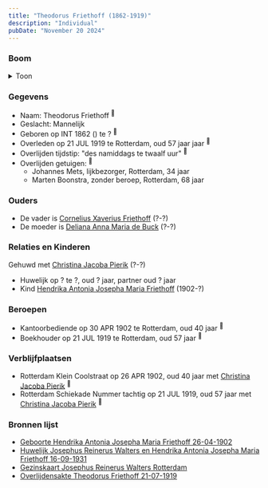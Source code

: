 ```yaml
---
title: "Theodorus Friethoff (1862-1919)"
description: "Individual"
pubDate: "November 20 2024"
---
```


### Boom
<details><summary>Toon</summary>

![test](https://www.plantuml.com/plantuml/svg/lLHDQ-Cm4BthLmpjORU7WZ-o_GWXRTEDQK9t2IM5lGNPciJ2iXH6yfPGyjyhDqeJQA4vb5xCC1zwRzuRV6qT9zVKYjbAwYKdNaFEYsf1fj7YrYX3u8Xhwqke7IkbG2Wa5GetCTPBju8Qwnp9RbBM8Q5ngoMolLSBnQs5PmO00qC2QLhAej9eRQzNSwdxVKZPch4VC7c5icmpSNHhIAEIZOL__3zI6sGaqPLcFZy2Rc4KHKcS01mFq-nNDl0OptE9IgoXryrvlfhbnZc5tJvSmTLUpLQDKZEknQmWOsrkF9dGjDw2__R8N7EuqVxpXvFau3SSD4MrWquzT3OOfiFqIw5xtISKGkf5MtX5ow8eEe_XMCb5wLQeb7doY6iM13Wz3HqiqDebmgHFZDhed6r1fYKQOUWZJNqRl5dpkRQZlrE8ByuI-7booAf93EF7UuWluqjuy6yW2Lwt_czTBqbQ9xtgOrwOdCD4Uk-h7RcBxrGzwRnNFGpSeHQUM7iYpcX_7sDZSLbkh-K3MJk7C4_Eu6RouFM9aZrz3jmbk1VyJpeiABPBXAN2FNGOk_Ph-D_02m00)
</details>

### Gegevens
- Naam: Theodorus Friethoff <sup><a href="../s00096/" style="text-decoration:none" title="Huwelijk Josephus Reinerus Walters en Hendrika Antonia Josepha Maria Friethoff 16-09-1931">:link:</a></sup>
- Geslacht: Mannelijk
- Geboren op INT 1862 () te ? <sup><a href="../s00098/" style="text-decoration:none" title="Geboorte Hendrika Antonia Josepha Maria Friethoff 26-04-1902">:link:</a></sup>
- Overleden op 21 JUL 1919 te Rotterdam, oud 57 jaar jaar <sup><a href="../s00360/" style="text-decoration:none" title="Overlijdensakte Theodorus Friethoff 21-07-1919">:link:</a></sup>
- Overlijden tijdstip: "des namiddags te twaalf uur" <sup><a href="../s00360/" style="text-decoration:none" title="Overlijdensakte Theodorus Friethoff 21-07-1919">:link:</a></sup>
- Overlijden getuigen: <sup><a href="../s00360/" style="text-decoration:none" title="Overlijdensakte Theodorus Friethoff 21-07-1919">:link:</a></sup>
  - Johannes Mets, lijkbezorger, Rotterdam, 34 jaar
  - Marten Boonstra, zonder beroep, Rotterdam, 68 jaar

### Ouders
- De vader is [Cornelius Xaverius Friethoff](../i00212/) (?-?)
- De moeder is [Deliana Anna Maria de Buck](../i00213/) (?-?)

### Relaties en Kinderen

Gehuwd met [Christina Jacoba Pierik](../i00078/) (?-?) 
- Huwelijk op ? te ?, oud ? jaar, partner oud ? jaar 
- Kind [Hendrika Antonia Josepha Maria Friethoff](../i00074/) (1902-?)

### Beroepen
- Kantoorbediende op 30 APR 1902 te Rotterdam, oud 40 jaar <sup><a href="../s00098/" style="text-decoration:none" title="Geboorte Hendrika Antonia Josepha Maria Friethoff 26-04-1902">:link:</a></sup>
- Boekhouder op 21 JUL 1919 te Rotterdam, oud 57 jaar <sup><a href="../s00360/" style="text-decoration:none" title="Overlijdensakte Theodorus Friethoff 21-07-1919">:link:</a></sup>

### Verblijfplaatsen
- Rotterdam Klein Coolstraat op 26 APR 1902, oud 40 jaar met [Christina Jacoba Pierik](../i00078/) <sup><a href="../s00098/" style="text-decoration:none" title="Geboorte Hendrika Antonia Josepha Maria Friethoff 26-04-1902">:link:</a></sup>
- Rotterdam Schiekade Nummer tachtig op 21 JUL 1919, oud 57 jaar met [Christina Jacoba Pierik](../i00078/) <sup><a href="../s00360/" style="text-decoration:none" title="Overlijdensakte Theodorus Friethoff 21-07-1919">:link:</a></sup>

### Bronnen lijst
- [Geboorte Hendrika Antonia Josepha Maria Friethoff 26-04-1902](../s00098/)
- [Huwelijk Josephus Reinerus Walters en Hendrika Antonia Josepha Maria Friethoff 16-09-1931](../s00096/)
- [Gezinskaart Josephus Reinerus Walters Rotterdam](../s00099/)
- [Overlijdensakte Theodorus Friethoff 21-07-1919](../s00360/)